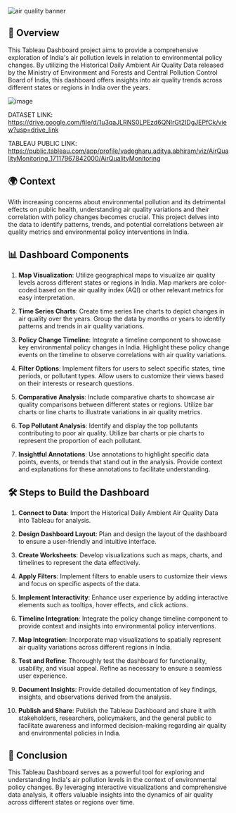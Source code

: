 
![air quality banner](https://github.com/Adityaabhiram315/Air-Quality-Monitoring-using-Tableau-/assets/95640107/2f5cac1b-71f1-4f3d-ab97-deb7e7e7a4c8)


## 📝 Overview
This Tableau Dashboard project aims to provide a comprehensive exploration of India's air pollution levels in relation to environmental policy changes. By utilizing the Historical Daily Ambient Air Quality Data released by the Ministry of Environment and Forests and Central Pollution Control Board of India, this dashboard offers insights into air quality trends across different states or regions in India over the years.

![image](https://github.com/Adityaabhiram315/Air-Quality-Monitoring-using-Tableau-/assets/95640107/8dae1676-f860-4035-aa9b-290578d230d7)



DATASET LINK: https://drive.google.com/file/d/1u3qaJLRNS0LPEzd6QNlrGt2IDgJEPfCk/view?usp=drive_link

TABLEAU PUBLIC LINK: https://public.tableau.com/app/profile/vadegharu.aditya.abhiram/viz/AirQualityMonitoring_17117967842000/AirQualityMonitoring


## 🌍 Context
With increasing concerns about environmental pollution and its detrimental effects on public health, understanding air quality variations and their correlation with policy changes becomes crucial. This project delves into the data to identify patterns, trends, and potential correlations between air quality metrics and environmental policy interventions in India.

## 📊 Dashboard Components
1. **Map Visualization**: Utilize geographical maps to visualize air quality levels across different states or regions in India. Map markers are color-coded based on the air quality index (AQI) or other relevant metrics for easy interpretation.
   
2. **Time Series Charts**: Create time series line charts to depict changes in air quality over the years. Group the data by months or years to identify patterns and trends in air quality variations.
   
3. **Policy Change Timeline**: Integrate a timeline component to showcase key environmental policy changes in India. Highlight these policy change events on the timeline to observe correlations with air quality variations.
   
4. **Filter Options**: Implement filters for users to select specific states, time periods, or pollutant types. Allow users to customize their views based on their interests or research questions.
   
5. **Comparative Analysis**: Include comparative charts to showcase air quality comparisons between different states or regions. Utilize bar charts or line charts to illustrate variations in air quality metrics.
   
6. **Top Pollutant Analysis**: Identify and display the top pollutants contributing to poor air quality. Utilize bar charts or pie charts to represent the proportion of each pollutant.
   
7. **Insightful Annotations**: Use annotations to highlight specific data points, events, or trends that stand out in the analysis. Provide context and explanations for these annotations to facilitate understanding.

## 🛠️ Steps to Build the Dashboard
1. **Connect to Data**: Import the Historical Daily Ambient Air Quality Data into Tableau for analysis.
   
2. **Design Dashboard Layout**: Plan and design the layout of the dashboard to ensure a user-friendly and intuitive interface.
   
3. **Create Worksheets**: Develop visualizations such as maps, charts, and timelines to represent the data effectively.
   
4. **Apply Filters**: Implement filters to enable users to customize their views and focus on specific aspects of the data.
   
5. **Implement Interactivity**: Enhance user experience by adding interactive elements such as tooltips, hover effects, and click actions.
   
6. **Timeline Integration**: Integrate the policy change timeline component to provide context and insights into environmental policy interventions.
   
7. **Map Integration**: Incorporate map visualizations to spatially represent air quality variations across different regions in India.
   
8. **Test and Refine**: Thoroughly test the dashboard for functionality, usability, and visual appeal. Refine as necessary to ensure a seamless user experience.
   
9. **Document Insights**: Provide detailed documentation of key findings, insights, and observations derived from the analysis.
   
10. **Publish and Share**: Publish the Tableau Dashboard and share it with stakeholders, researchers, policymakers, and the general public to facilitate awareness and informed decision-making regarding air quality and environmental policies in India.

## 🎉 Conclusion
This Tableau Dashboard serves as a powerful tool for exploring and understanding India's air pollution levels in the context of environmental policy changes. By leveraging interactive visualizations and comprehensive data analysis, it offers valuable insights into the dynamics of air quality across different states or regions over time.
